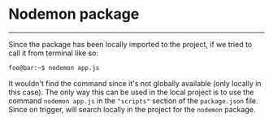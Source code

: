 # Nodemon package
 - - - - - - - - - - 

Since the package has been locally imported to the project,  if we tried to call it from terminal like so:

```bash
foo@bar:~$ nodemon app.js
```
It wouldn't find the command since it's not globally available (only locally in this case). The only way this can be used in the local project is to use the command ```nodemon app.js``` in the ```"scripts"``` section of the ```package.json``` file. Since on trigger, will search locally in the project for the ```nodemon``` package.
